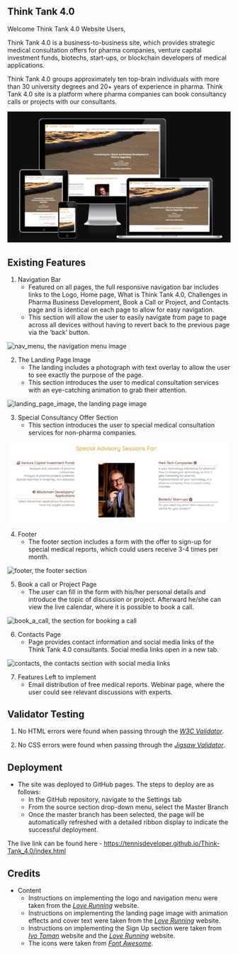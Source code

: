 ## Think Tank 4.0

Welcome Think Tank 4.0 Website Users,

Think Tank 4.0 is a business-to-business site, which provides strategic medical consultation offers for pharma companies, venture capital investment funds, biotechs, start-ups, or blockchain developers of medical applications.

Think Tank 4.0 groups approximately ten top-brain individuals with more than 30 university degrees and 20+ years of experience in pharma. Think Tank 4.0 site is a platform where pharma companies can book consultancy calls or projects with our consultants.

![website_screenshots, the screenshots of the website showing the responsive elements](/assets/images/website_screenshots.png)

## Existing Features

1. Navigation Bar
    - Featured on all pages, the full responsive navigation bar includes links to the Logo, Home page, What is Think Tank 4.0, Challenges in Pharma Business Development, Book a Call or Project, and Contacts page and is identical on each page to allow for easy navigation.
    - This section will allow the user to easily navigate from page to page across all devices without having to revert back to the previous page via the ‘back’ button.

 ![nav_menu, the navigation menu image](/assets/images/nav_menu.png)

2. The Landing Page Image
    - The landing includes a photograph with text overlay to allow the user to see exactly the purpose of the page.
    - This section introduces the user to medical consultation services with an eye-catching animation to grab their attention.

![landing_page_image, the landing page image](/assets/images/landing_page_image.png)


3. Special Consultancy Offer Section
    - This section introduces the user to special medical consultation services for non-pharma companies.

![special_advisory, the special advisory section for non-medical companies](/assets/images/special_advisory.png)


4. Footer
    - The footer section includes a form with the offer to sign-up for special medical reports, which could users receive 3-4 times per month. 

![footer, the footer section](/assets/images/footer.png)

5. Book a call or Project Page
    - The user can fill in the form with his/her personal details and introduce the topic of discussion or project. Afterward he/she can view the live calendar, where it is possible to book a call.

![book_a_call, the section for booking a call](/assets/images/book_a_call.png)

6. Contacts Page
    - Page provides contact information and social media links of the Think Tank 4.0 consultants. Social media links open in a new tab.


![contacts, the contacts section with social media links](/assets/images/contacts_mk.png)

7. Features Left to implement
    - Email distribution of free medical reports. Webinar page, where the user could see relevant discussions with experts.


## Validator Testing

1. No HTML errors were found when passing through the *[W3C Validator](https://validator.w3.org/nu/?doc=https%3A%2F%2Ftennisdeveloper.github.io%2FThink-Tank_4.0%2F)*.

2. No CSS errors were found when passing through the *[Jigsaw Validator](https://jigsaw.w3.org/css-validator/validator?uri=https%3A%2F%2Ftennisdeveloper.github.io%2FThink-Tank_4.0%2F&profile=css3svg&usermedium=all&warning=1&vextwarning=&lang=cs)*.


## Deployment

- The site was deployed to GitHub pages. The steps to deploy are as follows: 
  - In the GitHub repository, navigate to the Settings tab 
  - From the source section drop-down menu, select the Master Branch
  - Once the master branch has been selected, the page will be automatically refreshed with a detailed ribbon display to indicate the successful deployment. 

The live link can be found here - https://tennisdeveloper.github.io/Think-Tank_4.0/index.html


## Credits

- Content
    - Instructions on implementing the logo and navigation menu were taken from the *[Love Running](https://tennisdeveloper.github.io/love-running/)* website.  
    - Instructions on implementing the landing page image with animation effects and cover text were taken from the *[Love Running](https://tennisdeveloper.github.io/love-running/)* website.  
    - Instructions on implementing the Sign Up section were taken from *[Ivo Toman](https://www.ivotoman.sk)* website and the *[Love Running](https://tennisdeveloper.github.io/love-running/)* website.  
    - The icons were taken from *[Font Awesome](https://www.fontawesome.com)*.

